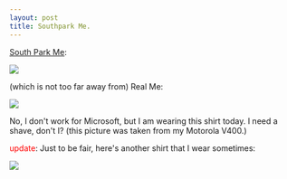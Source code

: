```yaml
---
layout: post
title: Southpark Me.
---
```

<p><a href="http://southparkstudios.com/games/create.html">South Park 
Me</a>:</p>
<p><img src="/assets/images/south_park_me.jpg" /></p>
<p>(which is not too far away from) Real Me:</p>
<p><img src="/assets/images/12-13-04_1432.jpg" /></p>
<p>No, I don't work for Microsoft, but I am wearing this shirt today. I need a 
shave, don't I? (this picture was taken from my Motorola V400.)</p>
<p><font color="red">update</font>: Just to be fair, here's another shirt that I 
wear sometimes:</p>
<p><img src="/assets/images/south_park_me_openbsd.jpg" /></p>
